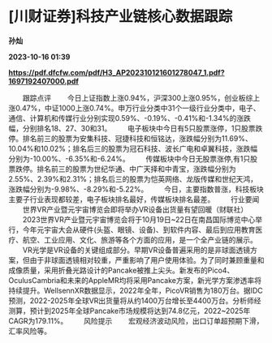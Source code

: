 # [川财证券]科技产业链核心数据跟踪
**孙灿**

**2023-10-16 01:39**

**https://pdf.dfcfw.com/pdf/H3_AP202310121601278047_1.pdf?1697192407000.pdf**

　　跟踪点评 　　今日上证指数上涨0.94%，沪深300上涨0.95%，创业板综上涨0.47%，中证1000上涨0.74%。申万行业分类中31个一级行业分类中，电子、通信、计算机和传媒行业分别实现0.59%、-0.19%、-0.41%和-1.34%的涨跌幅，分别排名18、27、30和31。 　　电子板块中今日有5只股票涨停，1只股票跌停。排名前三的股票为安集科技、冠捷科技和恒铭达，涨跌幅分别为11.69%、10.04%和10.02%；排名后三的股票为冠石科技、波长广电和卓翼科技，涨跌幅分别为-10.00%、-6.35%和-6.24%。 　　传媒板块中今日无股票涨停,有1只股票跌停。排名前三的股票为世纪华通、中广天择和中青宝，涨跌幅分别为2.55%、2.39%和2.31%；排名后三的股票为恺英网络、龙版传媒和世纪天鸿，涨跌幅分别为-9.98%、-8.29%和-5.22%。 　　今日，主要指数普涨，科技板块主要子行业表现都较差，电子板块排名最好，传媒板块排名最差。 　　行业要闻 　　世界VR产业暨元宇宙博览会即将举办VR设备出货量有望回暖（财联社） 　　2023世界VR产业暨元宇宙博览会将于10月19日~22日在南昌国际博览中心举行，今年元宇宙大会从硬件(头盔、眼镜、设备)、到软件内容、最后到应用教育医疗、航空、工业应用、文化、旅游等各个方面的应用，是一个全产业链的展示。 　　VR光学是VR设备的关键组成部分。早期VR设备普遍采用的是非球面透镜方案，但由于非球面透镜相对较重，严重影响了用户使用体验。为了同时兼顾重量和成像质量，采用折叠光路设计的Pancake被推上尖头。新发布的Pico4、OculusCambria和未来的AppleMR均将采用Pancake方案，新光学方案渗透率将持续提升。WellsennXR数据显示，2022年全年，PicoVR销售为180万台。据IDC预测，2022-2025年全球VR出货量将从约1400万台增长至4400万台。分析师经测算，预计到2025年全球Pancake市场规模将达到74.8亿元，2022~2025年CAGR为179.11%。 　　风险提示 　　宏观经济波动风险，出口订单超预期下滑，汇率风险等。